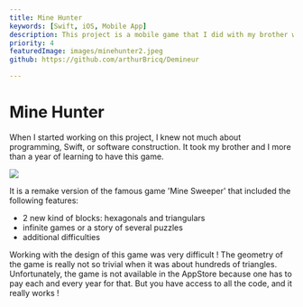 ```yaml
---
title: Mine Hunter
keywords: [Swift, iOS, Mobile App]
description: This project is a mobile game that I did with my brother when we were younger. Though it may not be the most professional recommendation, I had learned a lot while working on this enormous remake of the very famous Mine Sweeper.
priority: 4
featuredImage: images/minehunter2.jpeg
github: https://github.com/arthurBricq/Demineur

---
```


# Mine Hunter

When I started working on this project, I knew not much about programming, Swift, or software construction. It took my brother and I more than a year of learning to have this game. 

![](../images/minehunter.png)

It is a remake version of the famous game 'Mine Sweeper' that included the following features:
- 2 new kind of blocks: hexagonals and triangulars 
- infinite games or a story of several puzzles
- additional difficulties

Working with the design of this game was very difficult ! The geometry of the game is really not so trivial when it was about hundreds of triangles. Unfortunately, the game is not available in the AppStore because one has to pay each and every year for that. But you have access to all the code, and it really works !
